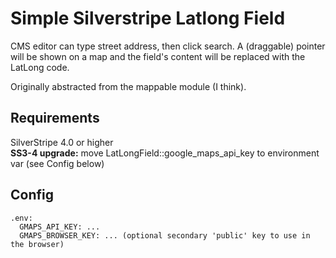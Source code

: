 Simple Silverstripe Latlong Field
=================================

CMS editor can type street address, then click search. A (draggable) pointer will be shown on a map and the field's content will be replaced with the LatLong code.

Originally abstracted from the mappable module (I think).

## Requirements
SilverStripe 4.0 or higher  
**SS3-4 upgrade:** move LatLongField::google_maps_api_key to environment var (see Config below)

## Config  

```
.env:
  GMAPS_API_KEY: ...
  GMAPS_BROWSER_KEY: ... (optional secondary 'public' key to use in the browser)